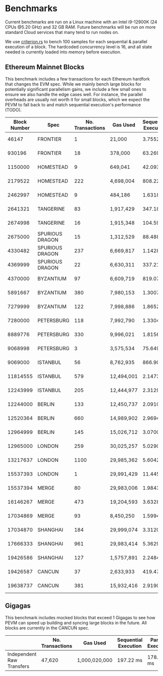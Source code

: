 # Benchmarks

Current benchmarks are run on a Linux machine with an Intel i9-12900K (24 CPUs @5.20 GHz) and 32 GB RAM. Future benchmarks will be run on more standard Cloud services that many tend to run nodes on.

We use [criterion.rs](https://github.com/bheisler/criterion.rs) to bench 100 samples for each sequential & parallel execution of a block. The hardcoded concurrency level is 16, and all state needed is currently loaded into memory before execution.

## Ethereum Mainnet Blocks

This benchmark includes a few transactions for each Ethereum hardfork that changes the EVM spec. While we mainly bench large blocks for potentially significant parallelism gains, we include a few small ones to ensure we also handle the edge cases well. For instance, the parallel overheads are usually not worth it for small blocks, which we expect the PEVM to fall back to and match sequential execution's performance (TODO).

| Block Number | Spec            | No. Transactions | Gas Used   | Sequential Execution | Parallel Execution | P / S    |
| ------------ | --------------- | ---------------- | ---------- | -------------------- | ------------------ | -------- |
| 46147        | FRONTIER        | 1                | 21,000     | 3.7552 µs            | 5.6156 µs          | 1.5      |
| 930196       | FRONTIER        | 18               | 378,000    | 63.269 µs            | 289.97 µs          | 4.58     |
| 1150000      | HOMESTEAD       | 9                | 649,041    | 42.093 µs            | 197.21 µs          | 4.69     |
| 2179522      | HOMESTEAD       | 222              | 4,698,004  | 808.22 µs            | 2.9118 ms          | 3.6      |
| 2462997      | HOMESTEAD       | 9                | 484,186    | 1.6318 ms            | 2.8028 ms          | 1.72     |
| 2641321      | TANGERINE       | 83               | 1,917,429  | 347.18 µs            | 957.57 µs          | 2.76     |
| 2674998      | TANGERINE       | 16               | 1,915,348  | 104.59 µs            | 239.22 µs          | 2.29     |
| 2675000      | SPURIOUS DRAGON | 15               | 1,312,529  | 88.488 µs            | 277.52 µs          | 3.14     |
| 4330482      | SPURIOUS DRAGON | 237              | 6,669,817  | 1.1428 ms            | 1.2671 ms          | 1.11     |
| 4369999      | SPURIOUS DRAGON | 22               | 6,630,311  | 337.21 µs            | 345.52 µs          | 1.02     |
| 4370000      | BYZANTIUM       | 97               | 6,609,719  | 819.07 µs            | 1.5366 ms          | 1.88     |
| 5891667      | BYZANTIUM       | 380              | 7,980,153  | 1.3007 ms            | 5.0520 ms          | 3.88     |
| 7279999      | BYZANTIUM       | 122              | 7,998,886  | 1.8652 ms            | 1.1009 ms          | **0.59** |
| 7280000      | PETERSBURG      | 118              | 7,992,790  | 1.3304 ms            | 678.11 µs          | **0.51** |
| 8889776      | PETERSBURG      | 330              | 9,996,021  | 1.8156 ms            | 943.71 µs          | **0.52** |
| 9068998      | PETERSBURG      | 3                | 3,575,534  | 75.649 µs            | 207.35 µs          | 2.74     |
| 9069000      | ISTANBUL        | 56               | 8,762,935  | 866.90 µs            | 701.36 µs          | **0.81** |
| 11814555     | ISTANBUL        | 579              | 12,494,001 | 2.1473 ms            | 10.038 ms          | 4.67     |
| 12243999     | ISTANBUL        | 205              | 12,444,977 | 2.3129 ms            | 1.7966 ms          | **0.78** |
| 12244000     | BERLIN          | 133              | 12,450,737 | 2.0910 ms            | 1.7041 ms          | **0.81** |
| 12520364     | BERLIN          | 660              | 14,989,902 | 2.9694 ms            | 12.930 ms          | 4.35     |
| 12964999     | BERLIN          | 145              | 15,026,712 | 3.0700 ms            | 1.4091 ms          | **0.46** |
| 12965000     | LONDON          | 259              | 30,025,257 | 5.0290 ms            | 2.3194 ms          | **0.46** |
| 13217637     | LONDON          | 1100             | 29,985,362 | 5.6042 ms            | 27.503 ms          | 4.91     |
| 15537393     | LONDON          | 1                | 29,991,429 | 11.445 µs            | 25.632 µs          | 2.24     |
| 15537394     | MERGE           | 80               | 29,983,006 | 1.9843 ms            | 4.4324 ms          | 2.23     |
| 16146267     | MERGE           | 473              | 19,204,593 | 3.6328 ms            | 6.6934 ms          | 1.84     |
| 17034869     | MERGE           | 93               | 8,450,250  | 1.5994 ms            | 831.16 µs          | **0.52** |
| 17034870     | SHANGHAI        | 184              | 29,999,074 | 3.3120 ms            | 1.4026 ms          | **0.42** |
| 17666333     | SHANGHAI        | 961              | 29,983,414 | 5.3629 ms            | 12.639 ms          | 2.36     |
| 19426586     | SHANGHAI        | 127              | 1,5757,891 | 2.2484 ms            | 1.2597 ms          | **0.56** |
| 19426587     | CANCUN          | 37               | 2,633,933  | 419.47 µs            | 379.51 µs          | **0.9**  |
| 19638737     | CANCUN          | 381              | 15,932,416 | 2.9190 ms            | 4.6534 ms          | 1.59     |

## Gigagas

This benchmark includes mocked blocks that exceed 1 Gigagas to see how PEVM can speed up building and syncing large blocks in the future. All blocks are currently in the CANCUN spec.

|                           | No. Transactions | Gas Used      | Sequential Execution | Parallel Execution | P / S   |
| ------------------------- | ---------------- | ------------- | -------------------- | ------------------ | ------- |
| Independent Raw Transfers | 47,620           | 1,000,020,000 | 197.22 ms            | 178.64 ms          | **91%** |

